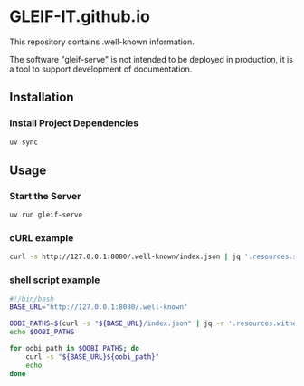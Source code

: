 # GLEIF-IT.github.io

This repository contains .well-known information.

The software "gleif-serve" is not intended to be deployed in production, it is a tool to support development of documentation.

## Installation

### Install Project Dependencies

```bash
uv sync
```

## Usage

### Start the Server

```bash
uv run gleif-serve

```

### cURL example

```bash
curl -s http://127.0.0.1:8080/.well-known/index.json | jq '.resources.schema.schemas | keys'
```

### shell script example

```bash
#!/bin/bash
BASE_URL="http://127.0.0.1:8080/.well-known"

OOBI_PATHS=$(curl -s "${BASE_URL}/index.json" | jq -r '.resources.witness.witnesses[].oobi')
echo $OOBI_PATHS

for oobi_path in $OOBI_PATHS; do
    curl -s "${BASE_URL}${oobi_path}"
    echo
done
```
